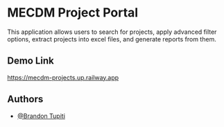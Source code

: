 
# MECDM Project Portal

This application allows users to search for projects, apply advanced filter options, extract projects into excel files, and generate reports from them.

## Demo Link

https://mecdm-projects.up.railway.app


## Authors

- [@Brandon Tupiti](https://www.github.com/dawncoder26)

